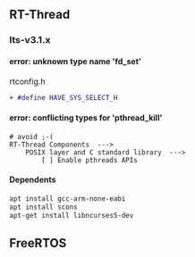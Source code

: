 ## RT-Thread

### lts-v3.1.x
#### error: unknown type name 'fd_set'
rtconfig.h
```diff
+ #define HAVE_SYS_SELECT_H
```

#### error: conflicting types for 'pthread_kill'
```
# avoid ;-(
RT-Thread Components  --->
	POSIX layer and C standard library  --->
		[ ] Enable pthreads APIs
```

#### Dependents
```bash
apt install gcc-arm-none-eabi
apt install scons
apt-get install libncurses5-dev
```


## FreeRTOS

